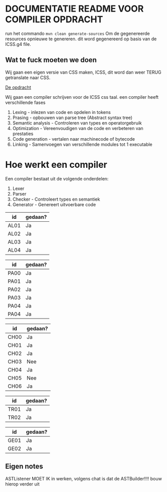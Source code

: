# DOCUMENTATIE README VOOR COMPILER OPDRACHT


run het commando
`mvn clean generate-sources`
Om de gegenereerde resources opnieuwe te genereren.
dit word gegenereerd op basis van de ICSS.g4 file. 



## Wat te fuck moeten we doen

Wij gaan een eigen versie van CSS maken, ICSS, dit word dan weer TERUG getranslate naar CSS.

[De opdracht](https://aim-cni.github.io/app/docs/Compiler%20opdracht)

Wij gaan een compiler schrijven voor de ICSS css taal. een compiler heeft verschillende fases

1. Lexing - inlezen van code en opdelen in tokens
2. Prasing - opbouwen van parse tree (Abstract syntax tree)
3. Semantic analysis - Controleren van types en operatorgebruik
4. Optimization - Vereenvoudigen van de code en verbeteren van prestaties
5. Code generation - vertalen naar machinecode of bytecode
6. Linking - Samenvoegen van verschillende modules tot 1 executable


# Hoe werkt een compiler

Een compiler bestaat uit de volgende onderdelen:

1. Lexer
2. Parser
3. Checker - Controleert types en semantiek
4. Generator - Genereert uitvoerbare code



| id   | gedaan? |
|------|---------|
| AL01 | Ja      |
| AL02 | Ja      |
| AL03 | Ja      |
| AL04 | Ja      |



| id   | gedaan? |
|------|---------|
| PA00 | Ja      |
| PA01 | Ja      |
| PA02 | Ja      |
| PA03 | Ja      |
| PA04 | Ja      |
| PA04 | Ja      |


| id   | gedaan? |
|------|---------|
| CH00 | Ja      |
| CH01 | Ja      |
| CH02 | Ja      |
| CH03 | Nee     |
| CH04 | Ja      |
| CH05 | Nee     |
| CH06 | Ja      |


| id   | gedaan? |
|------|---------|
| TR01 | Ja      |
| TR02 | Ja      |


| id   | gedaan? |
|------|---------|
| GE01 | Ja      |
| GE02 | Ja      |


## Eigen notes

ASTListener MOET IK in werken, volgens chat is dat de ASTBuilder!!!! bouw hierop verder uit